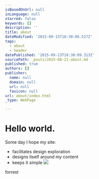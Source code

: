 ```yaml
---
isBasedOnUrl: null
inLanguage: null
starred: false
keywords: []
description: ''
title: about
dateModified: '2015-09-13T18:30:08.527Z'
tags:
  - about
  - header
datePublished: '2015-09-13T18:38:09.313Z'
sourcePath: _posts/2015-08-21-about.md
published: true
authors: []
publisher:
  name: null
  domain: null
  url: null
  favicon: null
url: about/index.html
_type: WebPage

---
```

# Hello world.

Some day I hope my site:

* facilitates design exploration
* designs itself around my content
* keeps it simple
![](https://the-grid-user-content.s3-us-west-2.amazonaws.com/c967624f-ad27-409c-adfe-771a232b3637.jpg)

forrest